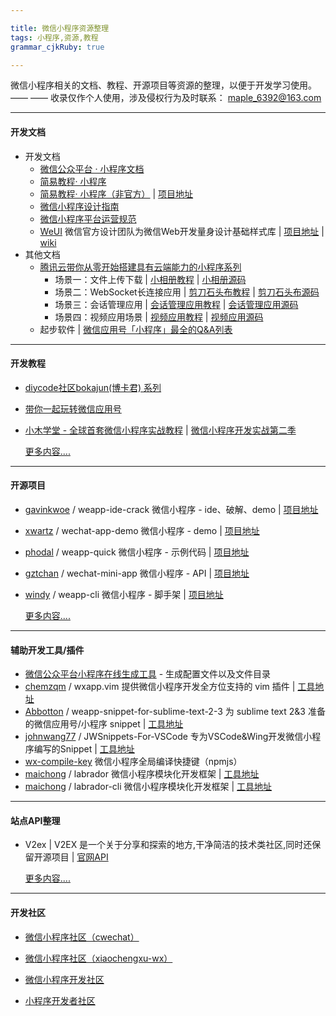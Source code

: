 ```yaml
---

title: 微信小程序资源整理
tags: 小程序,资源,教程
grammar_cjkRuby: true

---
```



微信小程序相关的文档、教程、开源项目等资源的整理，以便于开发学习使用。 —— —— 收录仅作个人使用，涉及侵权行为及时联系： maple_6392@163.com

---------
#### **开发文档**
- 开发文档
  - [微信公众平台 · 小程序文档][1] 
  - [简易教程· 小程序][2]
  - [简易教程· 小程序（非官方）][3] | [项目地址][4]
  - [微信小程序设计指南][5]
  - [微信小程序平台运营规范][6]
  - [WeUI][7] 微信官方设计团队为微信Web开发量身设计基础样式库 | [项目地址][8] | [wiki][9]
- 其他文档
  - [腾讯云带你从零开始搭建具有云端能力的小程序系列][10] 
    - 场景一：文件上传下载 | [小相册教程][11]  | [小相册源码][12]
    - 场景二：WebSocket长连接应用 | [剪刀石头布教程][13] | [剪刀石头布源码][14]
    - 场景三：会话管理应用 | [会话管理应用教程][15] | [会话管理应用源码][16]
    - 场景四：视频应用场景 | [视频应用教程][17] | [视频应用源码][18]
   - 起步软件 | [微信应用号「小程序」最全的Q&A列表][19]


----------


#### **开发教程**
 - [diycode社区bokajun(博卡君) 系列][20]
 - [带你一起玩转微信应用号][21]
 - [小木学堂 - 全球首套微信小程序实战教程][22] | [微信小程序开发实战第二季][23]
 
	[更多内容....][24]


----------


#### **开源项目**
 - [gavinkwoe][25] / weapp-ide-crack 微信小程序 - ide、破解、demo | [项目地址][26]
 - [xwartz][27] / wechat-app-demo 微信小程序 - demo | [项目地址][28]
 - [phodal][29] / weapp-quick 微信小程序 - 示例代码 | [项目地址][30]
 - [gztchan][31] / wechat-mini-app 微信小程序 - API | [项目地址][32]
 - [windy][33] / weapp-cli 微信小程序 - 脚手架 | [项目地址][34]
 
	[更多内容....][35]


----------

#### **辅助开发工具/插件**  
- [微信公众平台小程序在线生成工具][36] - 生成配置文件以及文件目录
- [chemzqm][37] / wxapp.vim 提供微信小程序开发全方位支持的 vim 插件 | [工具地址][38]
- [Abbotton][39] / weapp-snippet-for-sublime-text-2-3 为 sublime text 2&3 准备的微信应用号/小程序 snippet | [工具地址][40]
- [johnwang77][41] / JWSnippets-For-VSCode 专为VSCode&Wing开发微信小程序编写的Snippet | [工具地址][42]
- [wx-compile-key][43] 微信小程序全局编译快捷键（npmjs）
- [maichong][44] / labrador 微信小程序模块化开发框架 |  [工具地址][45]
- [maichong][46]  / labrador-cli 微信小程序模块化开发框架 | [工具地址][47]


----------


#### **站点API整理**

- V2ex | V2EX 是一个关于分享和探索的地方,干净简洁的技术类社区,同时还保留开源项目 | [官网API][48] 
	
	[更多内容....][49]


----------


#### **开发社区**
- [微信小程序社区（cwechat）][50]
- [微信小程序社区（xiaochengxu-wx）][51]
- [微信小程序开发社区][52]
- [小程序开发者社区][53]


  [1]: https://mp.weixin.qq.com/wiki?t=resource/res_main&id=mp1474632113_xQVCl&token=&lang=zh_CN
  [2]: https://mp.weixin.qq.com/debug/wxadoc/dev/index.html
  [3]: http://wxopen.notedown.cn/
  [4]: https://github.com/Notedown-cn/wxopen
  [5]: https://mp.weixin.qq.com/debug/wxadoc/design/index.html
  [6]: http://wxopen.notedown.cn/product/
  [7]: https://weui.io/
  [8]: https://github.com/weui/weui
  [9]: https://github.com/weui/weui/wiki
  [10]: https://www.qcloud.com/act/event/yingyonghao.html
  [11]: https://www.qcloud.com/doc/product/448/6404
  [12]: https://github.com/CFETeam/weapp-demo-album
  [13]: https://www.qcloud.com/doc/product/448/6405
  [14]: https://github.com/CFETeam/weapp-demo-websocket
  [15]: https://www.qcloud.com/doc/product/448/6424
  [16]: https://github.com/CFETeam/weapp-demo-session
  [17]: https://www.qcloud.com/doc/product/448/6425
  [18]: https://github.com/CFETeam/weapp-demo-video
  [19]: http://mp.weixin.qq.com/s?__biz=MzA3NTUzNzMyMA==&mid=2668969899&idx=1&sn=2ec739e4f9e1612e98685e3eb60c3922&scene=1&srcid=0923DCrcNIP78Aehx4PgE95G#rd
  [20]: http://www.diycode.cc/bokajun/topics
  [21]: https://i5ting.github.io/stuq-wxapp
  [22]: http://www.xiaomuedu.com/article/326
  [23]: http://www.xiaomuedu.com/article/328
  [24]: WeApp_Tutorial.md
  [25]: https://github.com/gavinkwoe
  [26]: https://github.com/gavinkwoe/weapp-ide-crack
  [27]: https://github.com/xwartz
  [28]: https://github.com/xwartz/wechat-app-demo
  [29]: https://github.com/phodal
  [30]: https://github.com/phodal/weapp-quick
  [31]: https://github.com/gztchan
  [32]: https://github.com/gztchan/wechat-mini-app
  [33]: https://github.com/windy
  [34]: https://github.com/windy/weapp-cli
  [35]: WeApp_OpenCode.md
  [36]: https://weapptool.com/
  [37]: https://github.com/chemzqm
  [38]: https://github.com/chemzqm/wxapp.vim
  [39]: https://github.com/Abbotton
  [40]: https://github.com/Abbotton/weapp-snippet-for-sublime-text-2-3
  [41]: https://github.com/johnwang77
  [42]: https://github.com/johnwang77/JWSnippets-For-VSCode
  [43]: https://www.npmjs.com/package/wx-compile-key
  [44]: https://github.com/maichong
  [45]: https://github.com/maichong/labrador
  [46]: https://github.com/maichong
  [47]: https://github.com/maichong/labrador-cli
  [48]: https://www.v2ex.com/p/7v9TEc53
  [49]: Site_API.md
  [50]: http://www.cwechat.org/
  [51]: http://www.xiaochengxu-wx.com/
  [52]: http://xiao-app.com/
  [53]: http://wxcss.net/